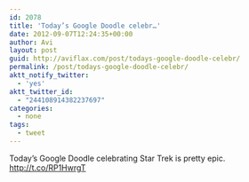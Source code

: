 ```yaml
---
id: 2078
title: 'Today’s Google Doodle celebr…'
date: 2012-09-07T12:24:35+00:00
author: Avi
layout: post
guid: http://aviflax.com/post/todays-google-doodle-celebr/
permalink: /post/todays-google-doodle-celebr/
aktt_notify_twitter:
  - 'yes'
aktt_twitter_id:
  - "244108914382237697"
categories:
  - none
tags:
  - tweet
---
```

Today’s Google Doodle celebrating Star Trek is pretty epic. <a href="http://t.co/RP1HwrgT" rel="nofollow">http://t.co/RP1HwrgT</a>